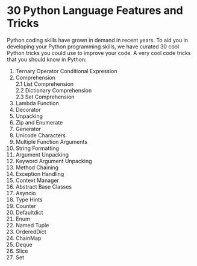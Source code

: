 # 30 Python Language Features and Tricks
Python coding skills have grown in demand in recent years. To aid you in developing your Python programming skills, we have curated 30 cool Python tricks you could use to improve your code.  A very cool code tricks that you should know in Python:
1. Ternary Operator Conditional Expression
2. Comprehension </br>
   2.1 List Comprehension </br>
   2.2 Dictionary Comprehension </br>
   2.3 Set Comprehension
6. Lambda Function
7. Decorator
8. Unpacking
9. Zip and Enumerate
10. Generator
11. Unicode Characters
12. Multiple Function Arguments
13. String Formatting
14. Argument Unpacking
15. Keyword Argument Unpacking
16. Method Chaining
17. Exception Handling
18. Context Manager
19. Abstract Base Classes
20. Asyncio
21. Type Hints
22. Counter
23. Defaultdict
24. Enum
25. Named Tuple
26. OrderedDict
27. ChainMap
28. Deque
29. Slice
30. Set
